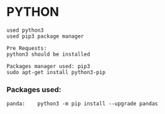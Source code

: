 # PYTHON

    used python3
    used pip3 package manager

    Pre Requests:
    python3 should be installed

    Packages manager used: pip3
    sudo apt-get install python3-pip
    
### Packages used:
    panda:    python3 -m pip install --upgrade pandas
